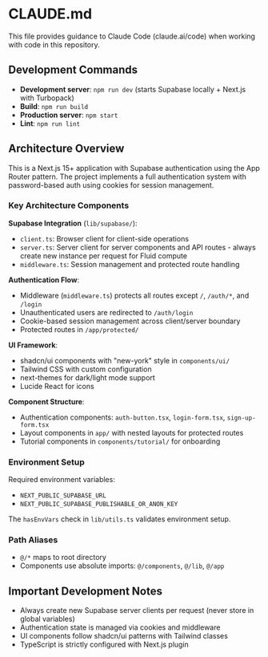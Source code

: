 # CLAUDE.md

This file provides guidance to Claude Code (claude.ai/code) when working with code in this repository.

## Development Commands

- **Development server**: `npm run dev` (starts Supabase locally + Next.js with Turbopack)
- **Build**: `npm run build` 
- **Production server**: `npm start`
- **Lint**: `npm run lint`

## Architecture Overview

This is a Next.js 15+ application with Supabase authentication using the App Router pattern. The project implements a full authentication system with password-based auth using cookies for session management.

### Key Architecture Components

**Supabase Integration** (`lib/supabase/`):
- `client.ts`: Browser client for client-side operations
- `server.ts`: Server client for server components and API routes - always create new instance per request for Fluid compute
- `middleware.ts`: Session management and protected route handling

**Authentication Flow**:
- Middleware (`middleware.ts`) protects all routes except `/`, `/auth/*`, and `/login`
- Unauthenticated users are redirected to `/auth/login`
- Cookie-based session management across client/server boundary
- Protected routes in `/app/protected/`

**UI Framework**:
- shadcn/ui components with "new-york" style in `components/ui/`
- Tailwind CSS with custom configuration
- next-themes for dark/light mode support
- Lucide React for icons

**Component Structure**:
- Authentication components: `auth-button.tsx`, `login-form.tsx`, `sign-up-form.tsx`
- Layout components in `app/` with nested layouts for protected routes
- Tutorial components in `components/tutorial/` for onboarding

### Environment Setup

Required environment variables:
- `NEXT_PUBLIC_SUPABASE_URL`
- `NEXT_PUBLIC_SUPABASE_PUBLISHABLE_OR_ANON_KEY`

The `hasEnvVars` check in `lib/utils.ts` validates environment setup.

### Path Aliases

- `@/*` maps to root directory
- Components use absolute imports: `@/components`, `@/lib`, `@/app`

## Important Development Notes

- Always create new Supabase server clients per request (never store in global variables)
- Authentication state is managed via cookies and middleware
- UI components follow shadcn/ui patterns with Tailwind classes
- TypeScript is strictly configured with Next.js plugin